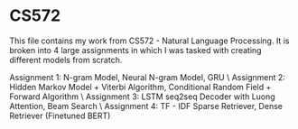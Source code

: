 # CS572
This file contains my work from CS572 - Natural Language Processing. It is broken into 4 large assignments in which I was tasked with creating different models from scratch. 

Assignment 1: N-gram Model, Neural N-gram Model, GRU \\
Assignment 2: Hidden Markov Model + Viterbi Algorithm, Conditional Random Field + Forward Algorithm \\
Assignment 3: LSTM seq2seq Decoder with Luong Attention, Beam Search \\
Assignment 4: TF - IDF Sparse Retriever, Dense Retriever (Finetuned BERT)